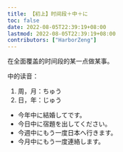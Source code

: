 ```yaml
---
title: 【初上】时间段＋中＋に
toc: false
date: 2022-08-05T22:39:19+08:00
lastmod: 2022-08-05T22:39:19+08:00
contributors: ["HarborZeng"]
---
```


在全面覆盖的时间段的某一点做某事。

中的读音：

1. 周，月：ちゅう
2. 日，年：じゅう

- 今年中に結婚してです。
- 今日中に宿題を出してください。
- 今週中にもう一度日本へ行きます。
- 今月中にもう一度連絡します。

